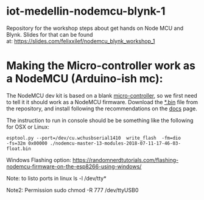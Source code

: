 # iot-medellin-nodemcu-blynk-1
Repository for the workshop steps about get hands on Node MCU and Blynk.
Slides for that can be found at: https://slides.com/felixxilef/nodemcu_blynk_workshop_1


# Making the Micro-controller work as a NodeMCU (Arduino-ish mc):

The NodeMCU dev kit is based on a blank [micro-controller](https://internetofthingsagenda.techtarget.com/definition/microcontroller), so we first need to tell it it should work as a NodeMCU firmware. Download the [*.bin](https://github.com/felixbanguera/iot-medellin-nodemcu-blynk-1/blob/step_1/assets/installation/nodemcu-master-13-modules-2018-07-11-17-46-03-float.bin) file from the repository, and install following the recommendations on the [docs](https://nodemcu.readthedocs.io/en/master/en/flash/) page.

The instruction to run in console should be be something like the following for OSX or Linux:

    esptool.py --port=/dev/cu.wchusbserial1410  write_flash  -fm=dio
    -fs=32m 0x00000 ./nodemcu-master-13-modules-2018-07-11-17-46-03-float.bin


Windows Flashing option:
https://randomnerdtutorials.com/flashing-nodemcu-firmware-on-the-esp8266-using-windows/


Note: to listo ports in linux 
	ls -l /dev/tty*


Note2: Permission sudo chmod -R 777 /dev/ttyUSB0
